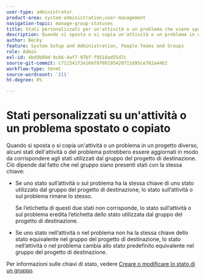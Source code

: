 ```yaml
---
user-type: administrator
product-area: system-administration;user-management
navigation-topic: manage-group-statuses
title: Stati personalizzati per un'attività o un problema che viene spostato o copiato
description: Quando si sposta o si copia un'attività o un problema in un progetto diverso, alcuni stati dell'attività o del problema potrebbero essere aggiornati in modo da corrispondere agli stati utilizzati dal gruppo del progetto di destinazione.
author: Becky
feature: System Setup and Administration, People Teams and Groups
role: Admin
exl-id: 4bd9b89d-9c66-4af7-97bf-f9518ad55d7c
source-git-commit: c711541f3e166f9700195420711d95ce782a44b2
workflow-type: tm+mt
source-wordcount: '211'
ht-degree: 0%

---
```


# Stati personalizzati su un&#39;attività o un problema spostato o copiato

Quando si sposta o si copia un&#39;attività o un problema in un progetto diverso, alcuni stati dell&#39;attività o del problema potrebbero essere aggiornati in modo da corrispondere agli stati utilizzati dal gruppo del progetto di destinazione. Ciò dipende dal fatto che nel gruppo siano presenti stati con la stessa chiave:

* Se uno stato sull’attività o sul problema ha la stessa chiave di uno stato utilizzato dal gruppo del progetto di destinazione, lo stato sull’attività o sul problema rimane lo stesso.

  Se l’etichetta di questi due stati non corrisponde, lo stato sull’attività o sul problema eredita l’etichetta dello stato utilizzata dal gruppo del progetto di destinazione.

* Se uno stato nell’attività o nel problema non ha la stessa chiave dello stato equivalente nel gruppo del progetto di destinazione, lo stato nell’attività o nel problema cambia allo stato predefinito equivalente nel gruppo del progetto di destinazione.

Per informazioni sulle chiavi di stato, vedere [Creare o modificare lo stato di un gruppo](../../../administration-and-setup/manage-groups/manage-group-statuses/create-or-edit-a-group-status.md).
